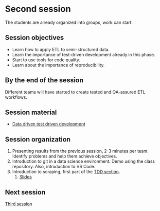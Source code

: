 # Second session

The students are already organized into groups, work can start.

## Session objectives

* Learn how to apply ETL to semi-structured data.
* Learn the importance of test-driven development already in this phase.
* Start to use tools for code quality.
* Learn about the importance of reproducibility.

## By the end of the session

Different teams will have started to create tested and QA-assured ETL workflows.

## Session material

* [Data driven test driven development](https://jj.github.io/nova-mlops/03.TDD)

## Session organization

1. Presenting results from the previous session, 2-3 minutes per team. Identify
   problems and help them achieve objectives.
2. Introduction to git in a data science environment. Demo using the
   class repository. Also, introduction to VS Code.
3. Introduction to scraping, first part of the  [TDD section](../text/03.TDD.md).
   1. [Slides](https://jj.github.io/nova-mlops/preso/02.html)

## Next session

[Third session](03.md)
